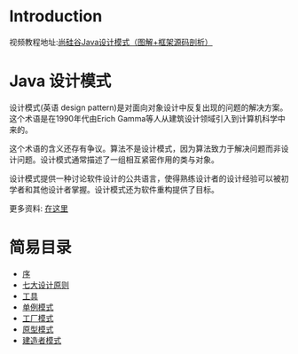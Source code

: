 # Introduction



视频教程地址:[尚硅谷Java设计模式（图解+框架源码剖析）](https://www.bilibili.com/video/BV1G4411c7N4)

# Java 设计模式

设计模式(英语 design pattern)是对面向对象设计中反复出现的问题的解决方案。这个术语是在1990年代由Erich Gamma等人从建筑设计领域引入到计算机科学中来的。

这个术语的含义还存有争议。算法不是设计模式，因为算法致力于解决问题而非设计问题。设计模式通常描述了一组相互紧密作用的类与对象。

设计模式提供一种讨论软件设计的公共语言，使得熟练设计者的设计经验可以被初学者和其他设计者掌握。设计模式还为软件重构提供了目标。


更多资料: [在这里](http://victorfengming.gitee.io/course/)

# 简易目录

- [序](03_何时会用到设计模式.md)
- [七大设计原则](05_七大原则.md)
- [工具](23_UML相关.md)
- [单例模式](29_单例_饿汉_静态常量.md)
- [工厂模式](39_工厂模式_简单工厂模式.md)
- [原型模式](49_原型模式_克隆羊.md)
- [建造者模式](55_建造者模式_盖房子.md)
    
    
    